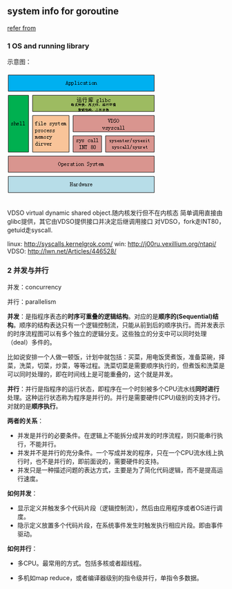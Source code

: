 ## system info for goroutine

[refer from](http://blog.jobbole.com/35304/)

### 1 OS and running library

示意图：

###### ![vdso](vdso.png)



VDSO virtual dynamic shared object.随内核发行但不在内核态
简单调用直接由glibc提供，其它由VDSO提供接口并决定后继调用接口
对VDSO，fork走INT80，getuid走syscall.

linux: http://syscalls.kernelgrok.com/
win: http://j00ru.vexillium.org/ntapi/
VDSO: http://lwn.net/Articles/446528/



### 2 并发与并行

并发：concurrency

并行：parallelism

**并发**：是指程序表态的**时序可重叠的逻辑结构**。对应的是**顺序的(Sequential)结构**。顺序的结构表达只有一个逻辑控制流，只能从前到后的顺序执行。而并发表示的时序流程图可以有多个独立的逻辑分支。这些独立的分支中可以同时处理（deal）多件的。

比如说安排一个人做一顿饭，计划中就包括：买菜，用电饭煲煮饭，准备菜碗，择菜，洗菜，切菜，炒菜，等等过程。洗菜切菜是需要顺序执行的，但煮饭和洗菜是可以同时处理的，即在时间线上是可能重叠的，这个就是并发。

**并行**：并行是指程序的运行状态，即程序在一个时刻被多个CPU流水线**同时进行**处理。这种运行状态称为程序是并行的。并行是需要硬件(CPU)级别的支持才行。对就的是**顺序执行**。

**两者的关系**：

* 并发是并行的必要条件。在逻辑上不能拆分成并发的时序流程，则只能串行执行，不能并行。
* 并发并不是并行的充分条件。一个写成并发的程序，只在一个CPU流水线上执行时，也不是并行的，即前面说的，需要硬件的支持。
* 并发只是一种描述问题的表达方式，主要是为了简化代码逻辑，而不是提高运行速度。

**如何并发**：

* 显示定义并触发多个代码片段（逻辑控制流），然后由应用程序或者OS进行调度。
* 隐示定义放置多个代码片段，在系统事件发生时触发执行相应片段。即由事件驱动。

**如何并行**：

* 多CPU。最常用的方式。包括多核或者超线程。

* 多机如map reduce，或者编译器级别的指令级并行，单指令多数据。

  ​



